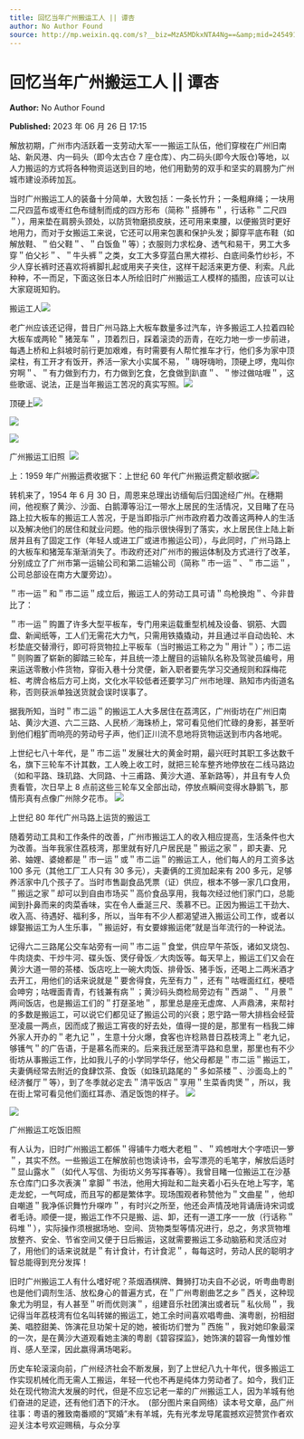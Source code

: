 ```yaml
---
title: 回忆当年广州搬运工人 || 谭杏
author: No Author Found
source: http://mp.weixin.qq.com/s?__biz=MzA5MDkxNTA4Ng==&amp;mid=2454913820&amp;idx=1&amp;sn=cd2ab77254be3b4fa7d73c544ec2e29b&amp;chksm=87a3cb7db0d4426babfe7c08b1c4718aba5a27852833da464cc58885855c74c1c0f4a0295db7#rd
---
```


# 回忆当年广州搬运工人 || 谭杏

**Author:** No Author Found

**Published:** 2023 年 06 月 26 日 17:15

解放初期，广州市内活跃着一支劳动大军一一搬运工队伍，他们穿梭在广州旧南站、新风港、内一码头（即今太古仓 7 座仓库）、内二码头(即今大阪仓)等地，以人力搬运的方式将各种物资运送到目的地，他们用勤劳的双手和坚实的肩膀为广州城市建设添砖加瓦。

当时广州搬运工人的装备十分简单，大致包括：一条长竹升；一条粗麻绳；一块用二尺四蓝布或枣红色布缝制而成的四方形布（简称＂搭膊布＂，行话称＂二尺四＂），用来垫在肩膀头颈处，以防货物磨损皮肤，还可用来束腰，以便搬货时更好地用力，而对于女搬运工来说，它还可以用来包裹和保护头发；脚穿平底布鞋（如解放鞋、＂伯父鞋＂、＂白饭鱼＂等）；衣服则力求松身、透气和易干，男工大多穿＂伯父衫＂、＂牛头裤＂之类，女工大多穿蓝白黑大襟衫、白底间条竹纱衫，不少人穿长裤时还喜欢将裤脚扎起或用夹子夹住，这样干起活来更方便、利索。凡此种种，不一而足，下面这张日本人所绘旧时广州搬运工人模样的插图，应该可以让大家窥斑知豹。

搬运工人![](https://mmbiz.qpic.cn/mmbiz_jpg/PJWG74pLsMYP7NDS4Vc5GKNWWySvzje3icG4L9y2EMDweaBMw3EZ38YObSicOfUsibgUMgUnXHajWTMeqDrRRVfRg/640)

老广州应该还记得，昔日广州马路上大板车数量多过汽车，许多搬运工人拉着四轮大板车或两轮＂猪笼车＂，顶着烈日，踩着滚烫的沥青，在吃力地一步一步前进，每遇上桥和上斜坡时前行更加艰难，有时需要有人帮忙推车才行，他们多为家中顶梁柱，有工开才有饭开，养活一家大小实属不易，＂嗨呀嗨哟，顶硬上啰，鬼叫你穷啊＂、＂有力做到冇力，冇力做到乞食，乞食做到趴直＂、＂惨过做咕喱＂，这些歌谣、说法，正是当年搬运工苦况的真实写照。![](https://mmbiz.qpic.cn/mmbiz_gif/bL2iaicTYdZn6YThhy11Smc2QOP8zOBxpq0ibWLhAHvqibAN5iaTuGkNEnY3daUyIRtliaNsORouhdRZ4qiaWPnyXNLsA/640?wx_fmt=gif)

顶硬上![](https://mmbiz.qpic.cn/mmbiz_png/bL2iaicTYdZn6YsSXklzsz1HG1h8wvpicGIeOFib1iaoHNwEibdExiab2yTg0iaaibgTHT3T8vrWgOBArkZbbUHyHDhkR7g/640?wx_fmt=png)

![](https://mmbiz.qpic.cn/mmbiz_jpg/PJWG74pLsMYP7NDS4Vc5GKNWWySvzje32mNjib8ERmq8zQ2HXrwtlB5Y3QRv4iaSb1m3nkOQvtKrIA1nsicicRhpicA/640)

![](https://mmbiz.qpic.cn/mmbiz_jpg/PJWG74pLsMYP7NDS4Vc5GKNWWySvzje383plGgTBFuib8rribvGpAvw54wMS6TCe9CLlf68Depvic8PXkbJLyIz0g/640)

广州搬运工旧照  ![](https://mmbiz.qpic.cn/mmbiz_jpg/PJWG74pLsMYP7NDS4Vc5GKNWWySvzje3KXQy1zficFS5vXlBaQ9ia91JicGaCoHc5mjKoBScrLaUYKzgXhvwJ0Hmg/640)

上：1959 年广州搬运费收据下：上世纪 60 年代广州搬运费定额收据![](https://mmbiz.qpic.cn/mmbiz_jpg/PJWG74pLsMYP7NDS4Vc5GKNWWySvzje3tvzIO7CWHDyxzUTiaiaebVYLqkumSoL3WHKQVM1sfa7RFribXmV8iaMVGw/640)

转机来了，1954 年 6 月 30 日，周恩来总理出访缅甸后归国途经广州。在穗期间，他视察了黄沙、沙面、白鹅潭等沿江一带水上居民的生活情况，又目睹了在马路上拉大板车的搬运工人苦况，于是当即指示广州市政府着力改善这两种人的生活以及解决他们的居住和就业问题。他的指示很快得到了落实，水上居民住上陆上新居并且有了固定工作（年轻人或进工厂或进市搬运公司），与此同时，广州马路上的大板车和猪笼车渐渐消失了。市政府还对广州市的搬运体制及方式进行了改革，分别成立了广州市第一运输公司和第二运输公司（简称＂市一运＂、＂市二运＂，公司总部设在南方大厦旁边）。

＂市一运＂和＂市二运＂成立后，搬运工人的劳动工具可请＂鸟枪换炮＂、今非昔比了：

＂市一运＂购置了许多大型平板车，专门用来运载重型机械及设备、钢筋、大圆盘、新闻纸等，工人们无需花大力气，只需用铁撬撬动，并且通过半自动齿轮、木杉垫底交替滑行，即可将货物拉上平板车（当时搬运工称之为＂用计＂）；市二运＂则购置了崭新的脚踏三轮车，并且统一漆上醒目的运输队名称及驾驶员编号，用来运送零散小件货物，穿街入巷十分灵便，新入职者要先学习交通规则和踩梅花桩、考牌合格后方可上岗，文化水平较低者还要学习广州市地理、熟知市内街道名称，否则获派单独送货就会误时误事了。

据我所知，当时＂市二运＂的搬运工人大多居住在荔湾区，广州街坊在广州旧南站、黄沙大道、六二三路、人民桥／海珠桥上，常可看见他们忙碌的身影，甚至听到他们粗犷而响亮的劳动号子声，他们正川流不息地将货物运送到市内各地呢。

上世纪七八十年代，是＂市二运＂发展壮大的黄金时期，最兴旺时其职工多达数千名，旗下三轮车不计其数，工人晚上收工时，就把三轮车整齐地停放在二线马路边（如和平路、珠玑路、大同路、十三甫路、黄沙大道、革新路等），并且有专人负责看管，次日早上 8 点前这些三轮车又全部出动，停放点瞬间变得水静鹅飞，那情形真有点像广州除夕花市。 ![](https://mmbiz.qpic.cn/mmbiz_jpg/PJWG74pLsMYP7NDS4Vc5GKNWWySvzje3dMdOOjNFqdiaT0eUtMEaRgolKqH8CfxRwHicOnE31FdbGsWDGXSVoyXg/640)

上世纪 80 年代广州马路上运货的搬运工

随着劳动工具和工作条件的改善，广州市搬运工人的收入相应提高，生活条件也大为改善。当年我家住荔枝湾，那里就有好几户居民是＂搬运之家＂，即夫妻、兄弟、妯娌、婆媳都是＂市一运＂或＂市二运＂的搬运工人，他们每人的月工资多达 100 多元（其他工厂工人只有 30 多元），夫妻俩的工资加起来有 200 多元，足够养活家中几个孩子了。当时市售副食品凭票（证）供应，根本不够一家几口食用，＂搬运之家＂却可以到自由市场买＂高价食品享用，我每次经过他们家门口，总能闻到扑鼻而来的肉菜香味，实在令人垂涎三尺、羡慕不已。正因为搬运工干劲大、收入高、待遇好、福利多，所以，当年有不少人都渴望进入搬运公司工作，或者以嫁娶搬运工为人生乐事，＂搬运好，有女要嫁搬运佬”就是当年流行的一种说法。

记得六二三路尾公交车站旁有一间＂市二运＂食堂，供应早午茶饭，诸如叉烧包、牛肉烧卖、干炒牛河、碟头饭、煲仔骨饭／大肉饭等。每天早上，搬运工们又会在黄沙大道一带的茶楼、饭店吃上一碗大肉饭、排骨饭、猪手饭，还喝上二两米酒才去开工，用他们的话来说就是＂要舍得食，先至有力＂，还有＂咕喱面红红，梗唔会呻穷；咕喱面青青，冇钱兼有病＂；黄沙码头商检局旁边有＂西湖＂、＂月景＂两间饭店，也是搬运工们的＂打趸圣地＂，那里总是座无虚席、人声鼎沸，来帮衬的多数是搬运工，可以说它们都见证了搬运公司的兴衰；恩宁路一带大排档会经营至凌晨一两点，因而成了搬运工宵夜的好去处，值得一提的是，那里有一档我二婶外家人开办的＂老九记＂，生意十分火爆，食客也许稔熟昔日荔枝湾上＂老九记，够镬气＂的广告语，于是慕名而来的。后来我迁居至清平路和息里，那里也有不少街坊从事搬运工作，比如我儿子的小学同学华仔，他父母都是＂市二运＂搬运工，夫妻俩经常去附近的食肆饮茶、食饭（如珠玑路尾的＂多如茶楼＂、沙面岛上的＂经济餐厅＂等），到了冬季就必定去＂清平饭店＂享用＂生菜香肉煲＂，所以，我在街上常可看见他们面红耳赤、酒足饭饱的样子。 ![](https://mmbiz.qpic.cn/mmbiz_jpg/PJWG74pLsMYP7NDS4Vc5GKNWWySvzje3xw9Ewm9XhGjCDzuZHNDfictECNV38LDBvXRR78RWEFLdP2ERB01ibQtA/640)

![](https://mmbiz.qpic.cn/mmbiz_jpg/PJWG74pLsMYP7NDS4Vc5GKNWWySvzje3mM8WHmWFXQEL2tIpTtlicjMTsYsJu4Mjat55XhGp0MRJM66bibiae9pIw/640)

广州搬运工吃饭旧照

有人认为，旧时广州搬运工都係＂得铺牛力嘅大老粗＂、＂鸡乸咁大个字唔识一箩＂，其实不然。一些搬运工在解放前也饱读诗书，会写漂亮的毛笔字，解放后适时＂显山露水＂（如代人写信、为街坊义务写挥春等）。我曾目睹一位搬运工在沙基东仓库门口多次表演＂拿脚＂书法，他用大拇趾和二趾夹着小石头在地上写字，笔走龙蛇，一气呵成，而且写的都是繁体字。现场围观者称赞他为＂文曲星＂，他却自嘲道＂我净係识舞竹升㗎咋＂，有时兴之所至，他还会声情茂地背诵唐诗宋词或者毛诗。顺便一提，搬运工作不只是搬、运、卸，还有一道工序一一放（行话称＂码堆＂），实际操作须根据场地、空间、货物类型等情况进行，总之，务求货物堆放整齐、安全、节省空间又便于日后搬运，这就需要搬运工多动脑筋和灵活应对了，用他们的话来说就是＂有计食计，冇计食泥＂，每每这时，劳动人民的聪明才智总能得到充分发挥！

旧时广州搬运工人有什么嗜好呢？茶烟酒棋牌、舞狮打功夫自不必说，听粤曲粤剧也是他们调剂生活、放松身心的普遍方式，在＂广州粤剧曲艺之乡＂西关，这种现象尤为明显，有人甚至＂听而优则演＂，组建音乐社团演出或者玩＂私伙局＂，我记得当年荔枝湾有位名叫转娣的搬运工，她工余时间喜欢唱粤曲、演粤剧，扮相甜美、唱腔甜美、饰演花旦功架十足的她，被街坊们誉为＂西施＂，我对她印象最深的一次，是在黄沙大道观看她主演的粤剧《碧容探监》，她饰演的碧容一角惟妙惟肖、感人至深，因此嬴得满场喝彩。

历史车轮滚滚向前，广州经济社会不断发展，到了上世纪八九十年代，很多搬运工作实现机械化而无需人工搬运，年轻一代也不再是纯体力劳动者了。如今，我们正处在现代物流大发展的时代，但是不应忘记老一辈的广州搬运工人，因为羊城有他们奋进的足迹，还有他们洒下的汗水。  (部分图片来自网络）读本号文章，品广州往事：粤语的雅致南番顺的“冥婚”未有羊城，先有光孝龙导尾震撼欢迎赞赏作者欢迎关注本号欢迎赐稿，与众分享
